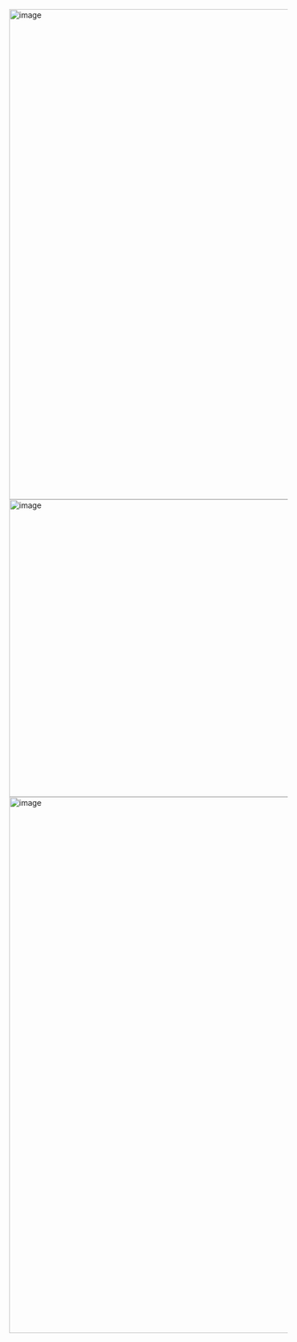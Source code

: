 <img width="1692" height="885" alt="image" src="https://github.com/user-attachments/assets/f951b9d2-f92d-4e0f-8c3d-ab2e55398292" />
<img width="1578" height="537" alt="image" src="https://github.com/user-attachments/assets/b96e12f2-abd1-4ce7-bfdd-b4de7983a2a7" />
<img width="1918" height="968" alt="image" src="https://github.com/user-attachments/assets/42b8c8a5-6582-4053-bde4-7ed76571b11b" />



